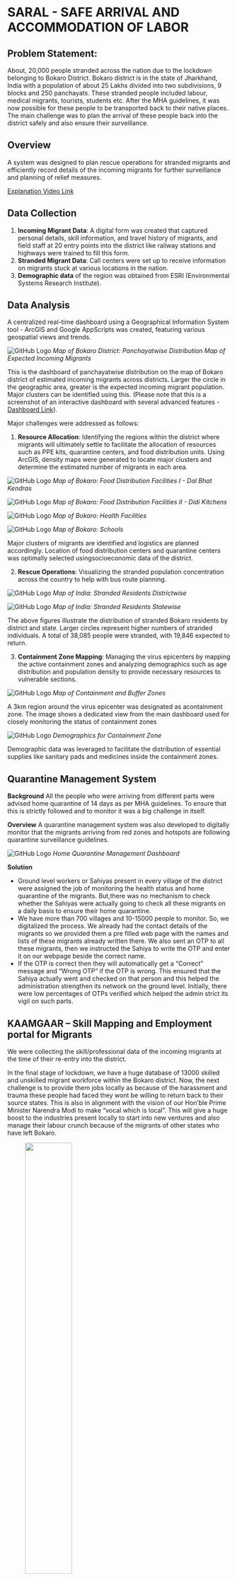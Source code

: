 # SARAL - SAFE ARRIVAL AND ACCOMMODATION OF LABOR

## Problem Statement: 
About, 20,000 people stranded across the nation due to the lockdown belonging to Bokaro District. Bokaro district is in the state of Jharkhand, India with a population of about 25 Lakhs divided into two subdivisions, 9 blocks and 250 panchayats. These stranded people included labour, medical migrants, tourists, students etc. After the MHA guidelines, it was now possible for these people to be transported back to their native places. The main challenge was to plan the arrival of these people back into the district safely and also ensure their surveillance.

## Overview
A system was designed to plan rescue operations for stranded migrants and efficiently record details of the incoming migrants for further surveillance and planning of relief measures.

[Explanation Video Link](https://tinyurl.com/kaamgaar-bokaro)

## Data Collection
1. **Incoming Migrant Data**: A digital form was created that captured personal details, skill information, and travel history of migrants, and field staff at 20 entry points into the district like railway stations and highways were trained to fill this form. 
2. **Stranded Migrant Data**: Call centers were set up to receive information on migrants stuck at various locations in the nation.   
3. **Demographic data** of the region was obtained from ESRI (Environmental Systems Research Institute). 

## Data Analysis
A centralized real-time dashboard using a Geographical Information System tool - ArcGIS and Google AppScripts was created, featuring various geospatial views and trends.

![GitHub Logo](https://github.com/chitransh1998/SARAL/blob/main/Incoming%20Migrants%20-%20Panchayatwise.PNG?raw=true)
*Map of Bokaro District: Panchayatwise Distribution Map of Expected Incoming Migrants* 

This is the dashboard of panchayatwise distribution on the map of Bokaro district of estimated incoming migrants across districts. Larger the circle in the geographic area, greater is the expected incoming migrant population. Major clusters can be identified using this. (Please note that this is a screenshot of an interactive dashboard with several advanced features - [Dashboard Link](https://tinyurl.com/kaamgaar-bokaro)).

Major challenges were addressed as follows:
1. **Resource Allocation**: Identifying the regions within the district where migrants will ultimately settle to facilitate the allocation of resources such as PPE kits, quarantine centers, and food distribution units. Using ArcGIS, density maps were generated to locate major clusters and determine the estimated number of migrants in each area.

![GitHub Logo](https://github.com/chitransh1998/SARAL/blob/main/Food%20Facility%201%20-%20Dal%20Bhat%20Kendras.PNG?raw=true)
*Map of Bokaro: Food Distribution Facilities I - Dal Bhat Kendras*

![GitHub Logo](https://github.com/chitransh1998/SARAL/blob/main/Food%20Facility%202%20-%20Didikitchens.PNG?raw=true)
*Map of Bokaro: Food Distribution Facilities II - Didi Kitchens*

![GitHub Logo](https://github.com/chitransh1998/SARAL/blob/main/Health%20Facilities.PNG?raw=true)
*Map of Bokaro: Health Facilities*

![GitHub Logo](https://github.com/chitransh1998/SARAL/blob/main/Schools.PNG?raw=true)
*Map of Bokaro: Schools*

Major clusters of migrants are identified and logistics are planned accordingly. Location of food distribution centers and quarantine centers was optimally selected usingsocioeconomic data of the district.

2. **Rescue Operations**: Visualizing the stranded population concentration across the country to help with bus route planning.

![GitHub Logo](https://github.com/chitransh1998/SARAL/blob/main/Stranded%20Migrants%20-districtwise.PNG?raw=true)
*Map of India: Stranded Residents Districtwise*

![GitHub Logo](https://github.com/chitransh1998/SARAL/blob/main/Stranded%20Migrants%20-statewise.PNG?raw=true)
*Map of India: Stranded Residents Statewise*

The above figures illustrate the distribution of stranded Bokaro residents by district and state. Larger circles represent higher numbers of stranded individuals. A total of 38,085 people were stranded, with 19,846 expected to return.

3. **Containment Zone Mapping**: Managing the virus epicenters by mapping the active containment zones and analyzing demographics such as age distribution and population density to provide necessary resources to vulnerable sections.
   
![GitHub Logo](https://github.com/chitransh1998/SARAL/blob/main/Hotspots.png?raw=true)
*Map of Containment and Buffer Zones*

A 3km region around the virus epicenter was designated as acontainment zone. The image shows a dedicated view from the main dashboard used for closely monitoring the status of containment zones

![GitHub Logo](https://github.com/chitransh1998/SARAL/blob/main/Demographics%20Containment%20Zone.png?raw=true)
*Demographics for Containment Zone*

Demographic data was leveraged to facilitate the distribution of essential supplies like sanitary pads and medicines inside the containment zones.

## Quarantine Management System
**Background** All the people who were arriving from different parts were advised home quarantine of 14 days as per MHA guidelines. To ensure that this is strictly followed and to monitor it was a big challenge in itself.

**Overview** A quarantine management system was also developed to digitally monitor that the migrants arriving from red zones and hotspots are following quarantine surveillance guidelines.

![GitHub Logo](https://github.com/chitransh1998/SARAL/blob/main/QMS.png?raw=true)
*Home Quarantine Management Dashboard*

**Solution** 
- Ground level workers or Sahiyas present in every village of the district were assigned the job of monitoring the health status and home quarantine of the migrants. But,there was no mechanism to check whether the Sahiyas were actually going to check all these migrants on a daily basis to ensure their home quarantine.
- We have more than 700 villages and 10-15000 people to monitor. So, we digitalized the process. We already had the contact details of the migrants so we provided them a pre filled web page with the names and lists of these migrants already written there. We also sent an OTP to all these migrants, then we instructed the Sahiya to write the OTP and enter it on our webpage beside the correct name.
- If the OTP is correct then they will automatically get a “Correct” message and “Wrong OTP” if the OTP is wrong. This ensured that the Sahiya actually went and checked on that person and this helped the administration strengthen its network on the ground level. Initially, there were low percentages of OTPs verified which helped the admin strict its vigil on such parts.

## KAAMGAAR – Skill Mapping and Employment portal for Migrants

We were collecting the skill/professional data of the incoming migrants at the time of their re-entry into the district.

In the final stage of lockdown, we have a huge database of 13000 skilled and unskilled migrant workforce within the Bokaro district. Now, the next challenge is to provide them jobs locally as because of the harassment and trauma these people had faced they wont be willing to return back to their source states. This is also in alignment with the vision of our Hon’ble Prime Minister Narendra Modi to make “vocal which is local”. This will give a huge boost to the industries present locally to start into new ventures and also manage their labour crunch because of the migrants of other states who have left Bokaro.

<figure>
<img src="https://github.com/chitransh1998/SARAL/blob/main/Skill%20Mapping%20Bokaro.png?raw=true" width=50% height=50%>
<figcaption>Skill Mapping - Pie Chart</figcaption>
</figure>

We had also collected the consent of the people to work in MNREGA schemes and shockingly about 78% of the total number of people were interested, clearly highlighting the desperateness of the people to find livelihood opportunities.

![GitHub Logo](https://github.com/chitransh1998/SARAL/blob/main/Skill%20Mapping%20Bokaro%202.png?raw=true)
*Skill Mapping - Tabular*

We developed a [web portal](https://tinyurl.com/kaamgaar-bokaro) which will act as a skill exchange centre for the district. We have populated it with the dataset of the migrant workforce we had with people belonging to various traits like carpentry, electricians, drivers, construction workers, tailors, cooks etc. In this portal we have also created separate sections for people to provide with bulk requests which our team handles specifically.

We have also provided a search box with address, skill and gender filters to allow potential employers to freely search from the database and get in touch with their potential employees. This portal is completely free of cost and the main aim is to provide employment and jobs to the distressed migrants and also to push the local economy stuck due to the prolonged crisis and shutdown.


![GitHub Logo](https://github.com/chitransh1998/SARAL/blob/main/Kaamgar%20Portal.png?raw=true)

*Kaamgar Portal Homepage*
